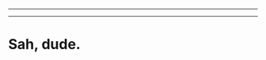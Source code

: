 <!--
main page of website
loads upon going to website url:
https://vatsj.github.io/
 -->

<!-- Jekyll default header? -->
---
<!-- # Feel free to add content and custom Front Matter to this file. -->
<!-- # To modify the layout, see https://jekyllrb.com/docs/themes/#overriding-theme-defaults -->
<!-- layout: default -->
---

 # Sah, dude.
